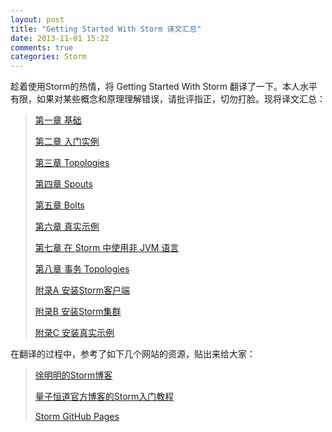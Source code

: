 ```yaml
---
layout: post
title: "Getting Started With Storm 译文汇总"
date: 2013-11-01 15:22
comments: true
categories: Storm
---
```



趁着使用Storm的热情，将 Getting Started With Storm 翻译了一下。本人水平有限，如果对某些概念和原理理解错误，请批评指正，切勿打脸。现将译文汇总：


>
> [第一章 基础](http://javanlu.github.io/blog/2013/10/14/getting-started-with-storm-chapter-1/)
>
> [第二章 入门实例](http://javanlu.github.io/blog/2013/10/14/getting-started-with-storm-chapter-2/)
>
> [第三章 Topologies](http://javanlu.github.io/blog/2013/10/14/getting-started-with-storm-chapter-3/)
>
> [第四章 Spouts](http://javanlu.github.io/blog/2013/10/14/getting-started-with-storm-chapter-4/)
>
> [第五章 Bolts](http://javanlu.github.io/blog/2013/10/14/getting-started-with-storm-chapter-5/)
>
> [第六章 真实示例](http://javanlu.github.io/blog/2013/10/14/getting-started-with-storm-chapter-6/)
>
> [第七章 在 Storm 中使用非 JVM 语言](http://javanlu.github.io/blog/2013/10/14/getting-started-with-storm-chapter-7/)
>
> [第八章 事务 Topologies](http://javanlu.github.io/blog/2013/10/14/getting-started-with-storm-chapter-8/)
>
> [附录A 安装Storm客户端](http://javanlu.github.io/blog/2013/10/14/getting-started-with-storm-appendix-a/)
>
> [附录B 安装Storm集群](http://javanlu.github.io/blog/2013/10/14/getting-started-with-storm-appendix-b/)
>
> [附录C 安装真实示例](http://javanlu.github.io/blog/2013/10/14/getting-started-with-storm-appendix-c/)


在翻译的过程中，参考了如下几个网站的资源，贴出来给大家：

>
> [徐明明的Storm博客](http://xumingming.sinaapp.com/)
>
> [量子恒道官方博客的Storm入门教程](http://blog.linezing.com/2012/12/storm%E5%85%A5%E9%97%A8%E6%95%99%E7%A8%8B-%E7%AC%AC%E4%B8%80%E7%AB%A0-%E5%89%8D%E8%A8%80?spm=0.0.0.0.fX7Mie)
>
> [Storm GitHub Pages](https://github.com/nathanmarz/storm/wiki/_pages)





